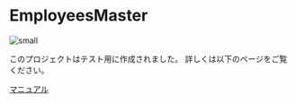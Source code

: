 # EmployeesMaster
![small](https://user-images.githubusercontent.com/59351103/82850589-f6272680-9f37-11ea-8f63-c7dc9f901f02.jpg) 

このプロジェクトはテスト用に作成されました。
詳しくは以下のページをご覧ください。

[マニュアル](https://dev.jokazaki.biz:8443/employees-master-manual.php)
